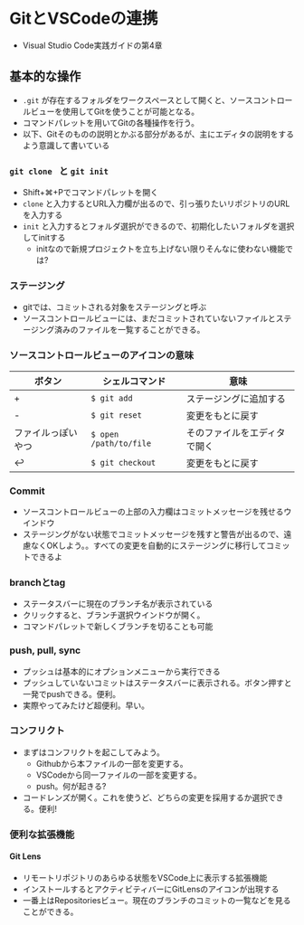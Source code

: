 # GitとVSCodeの連携
- Visual Studio Code実践ガイドの第4章

## 基本的な操作
- `.git` が存在するフォルダをワークスペースとして開くと、ソースコントロールビューを使用してGitを使うことが可能となる。
- コマンドパレットを用いてGitの各種操作を行う。
- 以下、Gitそのものの説明とかぶる部分があるが、主にエディタの説明をするよう意識して書いている

### `git clone ` と `git init`
- Shift+⌘+Pでコマンドパレットを開く
- `clone` と入力するとURL入力欄が出るので、引っ張りたいリポジトリのURLを入力する
- `init` と入力するとフォルダ選択ができるので、初期化したいフォルダを選択してinitする
  - initなので新規プロジェクトを立ち上げない限りそんなに使わない機能では?

### ステージング
- gitでは、コミットされる対象をステージングと呼ぶ
- ソースコントロールビューには、まだコミットされていないファイルとステージング済みのファイルを一覧することができる。

### ソースコントロールビューのアイコンの意味
|ボタン|シェルコマンド|意味|
| ---- | ---- | ---- |
|  +  |  `$ git add`  |ステージングに追加する|
|  -  |  `$ git reset`  |変更をもとに戻す|
|  ファイルっぽいやつ  | `$ open /path/to/file` |そのファイルをエディタで開く|
|  ↩  |  `$ git checkout`|変更をもとに戻す|

### Commit
- ソースコントロールビューの上部の入力欄はコミットメッセージを残せるウインドウ
- ステージングがない状態でコミットメッセージを残すと警告が出るので、遠慮なくOKしよう。。すべての変更を自動的にステージングに移行してコミットできるよ

### branchとtag
- ステータスバーに現在のブランチ名が表示されている
- クリックすると、ブランチ選択ウインドウが開く。
- コマンドパレットで新しくブランチを切ることも可能

### push, pull, sync
- プッシュは基本的にオプションメニューから実行できる
- プッシュしていないコミットはステータスバーに表示される。ボタン押すと一発でpushできる。便利。
- 実際やってみたけど超便利。早い。

### コンフリクト
- まずはコンフリクトを起こしてみよう。
  - Githubから本ファイルの一部を変更する。
  - VSCodeから同一ファイルの一部を変更する。
  - push。何が起きる?
- コードレンズが開く。これを使うど、どちらの変更を採用するか選択できる。便利!

### 便利な拡張機能
#### Git Lens
- リモートリポジトリのあらゆる状態をVSCode上に表示する拡張機能
- インストールするとアクティビティバーにGitLensのアイコンが出現する
- 一番上はRepositoriesビュー。現在のブランチのコミットの一覧などを見ることができる。
